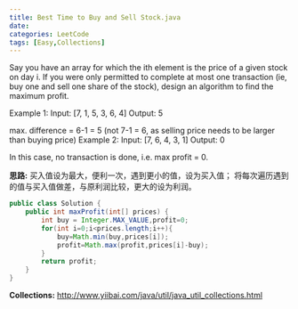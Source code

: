```yaml
---
title: Best Time to Buy and Sell Stock.java
date: 
categories: LeetCode
tags: [Easy,Collections]
---
```

Say you have an array for which the ith element is the price of a given stock on day i.
If you were only permitted to complete at most one transaction (ie, buy one and sell one share of the stock), design an algorithm to find the maximum profit.
<!-- more -->
Example 1:
Input: [7, 1, 5, 3, 6, 4]
Output: 5

max. difference = 6-1 = 5 (not 7-1 = 6, as selling price needs to be larger than buying price)
Example 2:
Input: [7, 6, 4, 3, 1]
Output: 0

In this case, no transaction is done, i.e. max profit = 0.


**思路:**
买入值设为最大，便利一次，遇到更小的值，设为买入值；
将每次遍历遇到的值与买入值做差，与原利润比较，更大的设为利润。
``` java
public class Solution {
    public int maxProfit(int[] prices) {
        int buy = Integer.MAX_VALUE,profit=0;
        for(int i=0;i<prices.length;i++){
            buy=Math.min(buy,prices[i]);
            profit=Math.max(profit,prices[i]-buy);
        }
        return profit;
    }
}
```

**Collections:**
http://www.yiibai.com/java/util/java_util_collections.html